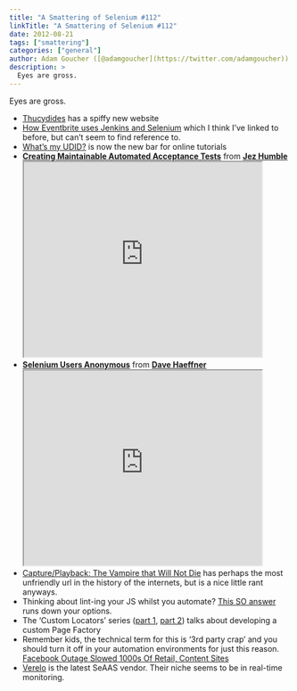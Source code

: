 ```yaml
---
title: "A Smattering of Selenium #112"
linkTitle: "A Smattering of Selenium #112"
date: 2012-08-21
tags: ["smattering"]
categories: ["general"]
author: Adam Goucher ([@adamgoucher](https://twitter.com/adamgoucher))
description: >
  Eyes are gross.
---
```


Eyes are gross.

*   [Thucydides](http://www.thucydides.info) has a spiffy new website
*   [How Eventbrite uses Jenkins and Selenium](http://marakana.com/s/how_eventbrite_uses_jenkins_and_selenium,1246/index.html) which I think I’ve linked to before, but can’t seem to find reference to.
*   [What’s my UDID?](http://whatsmyudid.com) is now the new bar for online tutorials
*   **[Creating Maintainable Automated Acceptance Tests](http://www.slideshare.net/jezhumble/creating-maintainable-automated-acceptance-tests "Creating Maintainable Automated Acceptance Tests")** from **[Jez Humble](http://www.slideshare.net/jezhumble)**
    <iframe src='https://www.slideshare.net/slideshow/embed_code/13990429' width='427' height='350' scrolling='no' allowfullscreen webkitallowfullscreen mozallowfullscreen></iframe>
*   **[Selenium Users Anonymous](http://www.slideshare.net/tourdedave/agile-2012-public-13991698 "Selenium Users Anonymous")** from **[Dave Haeffner](http://www.slideshare.net/tourdedave)**
    <iframe src='https://www.slideshare.net/slideshow/embed_code/13991698' width='427' height='350' scrolling='no' allowfullscreen webkitallowfullscreen mozallowfullscreen></iframe>
*   [Capture/Playback: The Vampire that Will Not Die](http://www.stickyminds.com/sitewide.asp?ObjectId=17579&Function=DETAILBROWSE&ObjectType=ART&sqry=*Z(SM)*J(ARTCOL)*R(createdate)*K(articlesandpapers)*F(~)*&sidx=3&sopp=10&sitewide.asp?sid=1&sqry=*Z(SM)*J(ARTCOL)*R(createdate)*K(articlesandpapers)*F(~)*&sidx=3&sopp=10) has perhaps the most unfriendly url in the history of the internets, but is a nice little rant anyways.
*   Thinking about lint-ing your JS whilst you automate? [This SO answer](http://stackoverflow.com/questions/534601/are-there-any-javascript-static-analysis-tools/12005175#12005175) runs down your options.
*   The ‘Custom Locators’ series ([part 1](http://selenium34.wordpress.com/2012/08/08/custom-locators-part-1/), [part 2](http://selenium34.wordpress.com/2012/08/14/custom-locators-part-2/)) talks about developing a custom Page Factory
*   Remember kids, the technical term for this is ‘3rd party crap’ and you should turn it off in your automation environments for just this reason. [Facebook Outage Slowed 1000s Of Retail, Content Sites](http://www.forbes.com/sites/ericsavitz/2012/06/01/facebook-outage-slowed-1000s-of-retail-content-sites)
*   [Verelo](http://www.verelo.com) is the latest SeAAS vendor. Their niche seems to be in real-time monitoring.


